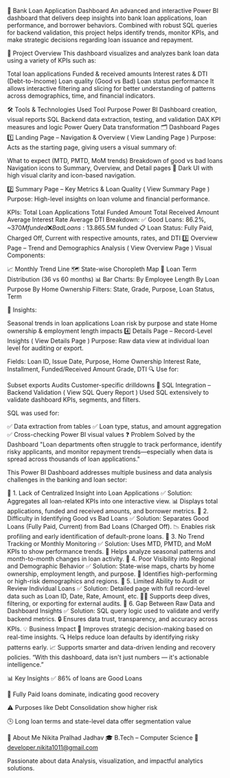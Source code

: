 🏦 Bank Loan Application Dashboard
An advanced and interactive Power BI dashboard that delivers deep insights into bank loan applications, loan performance, and borrower behaviors. Combined with robust SQL queries for backend validation, this project helps identify trends, monitor KPIs, and make strategic decisions regarding loan issuance and repayment.

📌 Project Overview
This dashboard visualizes and analyzes bank loan data using a variety of KPIs such as:

Total loan applications
Funded & received amounts
Interest rates & DTI (Debt-to-Income)
Loan quality (Good vs Bad)
Loan status performance
It allows interactive filtering and slicing for better understanding of patterns across demographics, time, and financial indicators.

🛠 Tools & Technologies Used
Tool	Purpose
Power BI	Dashboard creation, visual reports
SQL	Backend data extraction, testing, and validation
DAX	KPI measures and logic
Power Query	Data transformation
🗂 Dashboard Pages
1️⃣ Landing Page – Navigation & Overview ( View Landing Page )
Purpose: Acts as the starting page, giving users a visual summary of:

What to expect (MTD, PMTD, MoM trends)
Breakdown of good vs bad loans
Navigation icons to Summary, Overview, and Detail pages
🎨 Dark UI with high visual clarity and icon-based navigation.

2️⃣ Summary Page – Key Metrics & Loan Quality ( View Summary Page )
Purpose: High-level insights on loan volume and financial performance.

KPIs:
Total Loan Applications
Total Funded Amount
Total Received Amount
Average Interest Rate
Average DTI
Breakdown:
✅ Good Loans: 86.2%, ~$370M funded
❌ Bad Loans: 13.8%, ~$65.5M funded
📋 Loan Status: Fully Paid, Charged Off, Current with respective amounts, rates, and DTI
3️⃣ Overview Page – Trend and Demographics Analysis ( View Overview Page )
Visual Components:

📈 Monthly Trend Line
🗺 State-wise Choropleth Map
🍩 Loan Term Distribution (36 vs 60 months)
📊 Bar Charts:
By Employee Length
By Loan Purpose
By Home Ownership
Filters: State, Grade, Purpose, Loan Status, Term

📍 Insights:

Seasonal trends in loan applications
Loan risk by purpose and state
Home ownership & employment length impacts
4️⃣ Details Page – Record-Level Insights ( View Details Page )
Purpose: Raw data view at individual loan level for auditing or export.

Fields:
Loan ID, Issue Date, Purpose, Home Ownership
Interest Rate, Installment, Funded/Received Amount
Grade, DTI
🔍 Use for:

Subset exports
Audits
Customer-specific drilldowns
🧪 SQL Integration – Backend Validation ( View SQL Query Report )
Used SQL extensively to validate dashboard KPIs, segments, and filters.

SQL was used for:

✅ Data extraction from tables
✅ Loan type, status, and amount aggregation
✅ Cross-checking Power BI visual values
❓ Problem Solved by the Dashboard
"Loan departments often struggle to track performance, identify risky applicants, and monitor repayment trends—especially when data is spread across thousands of loan applications."

This Power BI Dashboard addresses multiple business and data analysis challenges in the banking and loan sector:

🔧 1. Lack of Centralized Insight into Loan Applications
✅ Solution: Aggregates all loan-related KPIs into one interactive view.
📊 Displays total applications, funded and received amounts, and borrower metrics.
🔧 2. Difficulty in Identifying Good vs Bad Loans
✅ Solution: Separates Good Loans (Fully Paid, Current) from Bad Loans (Charged Off).
📉 Enables risk profiling and early identification of default-prone loans.
🔧 3. No Trend Tracking or Monthly Monitoring
✅ Solution: Uses MTD, PMTD, and MoM KPIs to show performance trends.
📆 Helps analyze seasonal patterns and month-to-month changes in loan activity.
🔧 4. Poor Visibility into Regional and Demographic Behavior
✅ Solution: State-wise maps, charts by home ownership, employment length, and purpose.
📍 Identifies high-performing or high-risk demographics and regions.
🔧 5. Limited Ability to Audit or Review Individual Loans
✅ Solution: Detailed page with full record-level data such as Loan ID, Date, Rate, Amount, etc.
🕵️‍♂️ Supports deep dives, filtering, or exporting for external audits.
🔧 6. Gap Between Raw Data and Dashboard Insights
✅ Solution: SQL query logic used to validate and verify backend metrics.
🔒 Ensures data trust, transparency, and accuracy across KPIs.
💡 Business Impact
🎯 Improves strategic decision-making based on real-time insights.
🔍 Helps reduce loan defaults by identifying risky patterns early.
📈 Supports smarter and data-driven lending and recovery policies.
“With this dashboard, data isn't just numbers — it's actionable intelligence.”

📊 Key Insights
✅ 86% of loans are Good Loans

🔁 Fully Paid loans dominate, indicating good recovery

⚠️ Purposes like Debt Consolidation show higher risk

🕒 Long loan terms and state-level data offer segmentation value

👤 About Me
Nikita Pralhad Jadhav
🎓 B.Tech – Computer Science
📧 developer.nikita1011@gmail.com

Passionate about data Analysis, visualization, and impactful analytics solutions.
